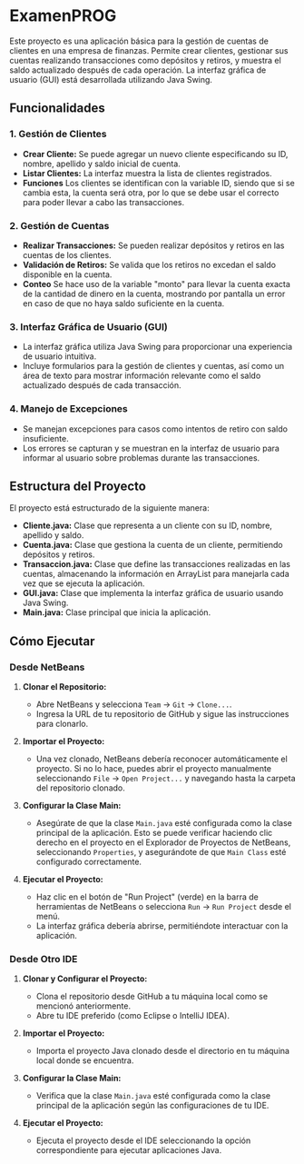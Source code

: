 # ExamenPROG

Este proyecto es una aplicación básica para la gestión de cuentas de clientes en una empresa de finanzas. Permite crear clientes, gestionar sus cuentas realizando transacciones como depósitos y retiros, y muestra el saldo actualizado después de cada operación. La interfaz gráfica de usuario (GUI) está desarrollada utilizando Java Swing.

## Funcionalidades

### 1. Gestión de Clientes

- **Crear Cliente:** Se puede agregar un nuevo cliente especificando su ID, nombre, apellido y saldo inicial de cuenta.
- **Listar Clientes:** La interfaz muestra la lista de clientes registrados.
- **Funciones** Los clientes se identifican con la variable ID, siendo que si se cambia esta, la cuenta será otra, por lo que se debe usar el correcto para poder llevar a cabo las transacciones.

### 2. Gestión de Cuentas

- **Realizar Transacciones:** Se pueden realizar depósitos y retiros en las cuentas de los clientes.
- **Validación de Retiros:** Se valida que los retiros no excedan el saldo disponible en la cuenta.
- **Conteo** Se hace uso de la variable "monto" para llevar la cuenta exacta de la cantidad de dinero en la cuenta, mostrando por pantalla un error en caso de que no haya saldo suficiente en la cuenta.

### 3. Interfaz Gráfica de Usuario (GUI)

- La interfaz gráfica utiliza Java Swing para proporcionar una experiencia de usuario intuitiva.
- Incluye formularios para la gestión de clientes y cuentas, así como un área de texto para mostrar información relevante como el saldo actualizado después de cada transacción.

### 4. Manejo de Excepciones

- Se manejan excepciones para casos como intentos de retiro con saldo insuficiente.
- Los errores se capturan y se muestran en la interfaz de usuario para informar al usuario sobre problemas durante las transacciones.

## Estructura del Proyecto

El proyecto está estructurado de la siguiente manera:

- **Cliente.java:** Clase que representa a un cliente con su ID, nombre, apellido y saldo.
- **Cuenta.java:** Clase que gestiona la cuenta de un cliente, permitiendo depósitos y retiros.
- **Transaccion.java:** Clase que define las transacciones realizadas en las cuentas, almacenando la información en ArrayList para manejarla cada vez que se ejecuta la aplicación.
- **GUI.java:** Clase que implementa la interfaz gráfica de usuario usando Java Swing.
- **Main.java:** Clase principal que inicia la aplicación.

## Cómo Ejecutar

### Desde NetBeans

1. **Clonar el Repositorio:**
   - Abre NetBeans y selecciona `Team` -> `Git` -> `Clone...`.
   - Ingresa la URL de tu repositorio de GitHub y sigue las instrucciones para clonarlo.

2. **Importar el Proyecto:**
   - Una vez clonado, NetBeans debería reconocer automáticamente el proyecto. Si no lo hace, puedes abrir el proyecto manualmente seleccionando `File` -> `Open Project...` y navegando hasta la carpeta del repositorio clonado.

3. **Configurar la Clase Main:**
   - Asegúrate de que la clase `Main.java` esté configurada como la clase principal de la aplicación. Esto se puede verificar haciendo clic derecho en el proyecto en el Explorador de Proyectos de NetBeans, seleccionando `Properties`, y asegurándote de que `Main Class` esté configurado correctamente.

4. **Ejecutar el Proyecto:**
   - Haz clic en el botón de "Run Project" (verde) en la barra de herramientas de NetBeans o selecciona `Run` -> `Run Project` desde el menú.
   - La interfaz gráfica debería abrirse, permitiéndote interactuar con la aplicación.

### Desde Otro IDE

1. **Clonar y Configurar el Proyecto:**
   - Clona el repositorio desde GitHub a tu máquina local como se mencionó anteriormente.
   - Abre tu IDE preferido (como Eclipse o IntelliJ IDEA).

2. **Importar el Proyecto:**
   - Importa el proyecto Java clonado desde el directorio en tu máquina local donde se encuentra.

3. **Configurar la Clase Main:**
   - Verifica que la clase `Main.java` esté configurada como la clase principal de la aplicación según las configuraciones de tu IDE.

4. **Ejecutar el Proyecto:**
   - Ejecuta el proyecto desde el IDE seleccionando la opción correspondiente para ejecutar aplicaciones Java.
